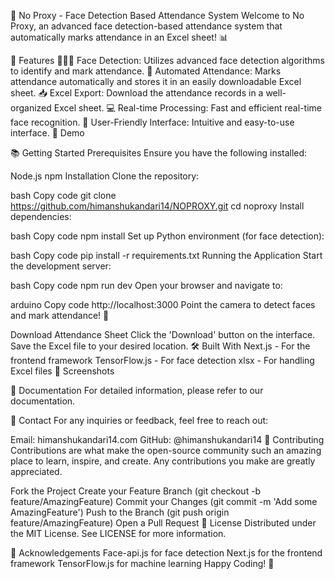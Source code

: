 📸 No Proxy - Face Detection Based Attendance System
Welcome to No Proxy, an advanced face detection-based attendance system that automatically marks attendance in an Excel sheet! 📊

🌟 Features
🧑‍🤝‍🧑 Face Detection: Utilizes advanced face detection algorithms to identify and mark attendance.
📅 Automated Attendance: Marks attendance automatically and stores it in an easily downloadable Excel sheet.
📥 Excel Export: Download the attendance records in a well-organized Excel sheet.
💻 Real-time Processing: Fast and efficient real-time face recognition.
🎨 User-Friendly Interface: Intuitive and easy-to-use interface.
🚀 Demo

📚 Getting Started
Prerequisites
Ensure you have the following installed:

Node.js
npm
Installation
Clone the repository:

bash
Copy code
git clone https://github.com/himanshukandari14/NOPROXY.git
cd noproxy
Install dependencies:

bash
Copy code
npm install
Set up Python environment (for face detection):

bash
Copy code
pip install -r requirements.txt
Running the Application
Start the development server:

bash
Copy code
npm run dev
Open your browser and navigate to:

arduino
Copy code
http://localhost:3000
Point the camera to detect faces and mark attendance! 🎉

Download Attendance Sheet
Click the 'Download' button on the interface.
Save the Excel file to your desired location.
🛠️ Built With
Next.js - For the frontend framework
TensorFlow.js - For face detection
xlsx - For handling Excel files
📸 Screenshots


📖 Documentation
For detailed information, please refer to our documentation.

💬 Contact
For any inquiries or feedback, feel free to reach out:

Email: himanshukandari14.com
GitHub: @himanshukandari14
🤝 Contributing
Contributions are what make the open-source community such an amazing place to learn, inspire, and create. Any contributions you make are greatly appreciated.

Fork the Project
Create your Feature Branch (git checkout -b feature/AmazingFeature)
Commit your Changes (git commit -m 'Add some AmazingFeature')
Push to the Branch (git push origin feature/AmazingFeature)
Open a Pull Request
📝 License
Distributed under the MIT License. See LICENSE for more information.

🙏 Acknowledgements
Face-api.js for face detection
Next.js for the frontend framework
TensorFlow.js for machine learning
Happy Coding! 🎉
